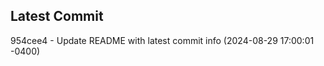 
## Latest Commit
954cee4 - Update README with latest commit info (2024-08-29 17:00:01 -0400) <Yunxi-Zhou>
